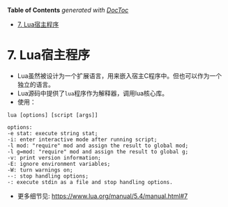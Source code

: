 <!-- START doctoc generated TOC please keep comment here to allow auto update -->
<!-- DON'T EDIT THIS SECTION, INSTEAD RE-RUN doctoc TO UPDATE -->
**Table of Contents**  *generated with [DocToc](https://github.com/thlorenz/doctoc)*

- [7. Lua宿主程序](#7-lua%E5%AE%BF%E4%B8%BB%E7%A8%8B%E5%BA%8F)

<!-- END doctoc generated TOC please keep comment here to allow auto update -->

# 7. Lua宿主程序

- Lua虽然被设计为一个扩展语言，用来嵌入宿主C程序中。但也可以作为一个独立的语言。
- Lua源码中提供了`lua`程序作为解释器，调用lua核心库。
- 使用：
```
lua [options] [script [args]]

options:
-e stat: execute string stat;
-i: enter interactive mode after running script;
-l mod: "require" mod and assign the result to global mod;
-l g=mod: "require" mod and assign the result to global g;
-v: print version information;
-E: ignore environment variables;
-W: turn warnings on;
--: stop handling options;
-: execute stdin as a file and stop handling options.
```
- 更多细节见: https://www.lua.org/manual/5.4/manual.html#7
